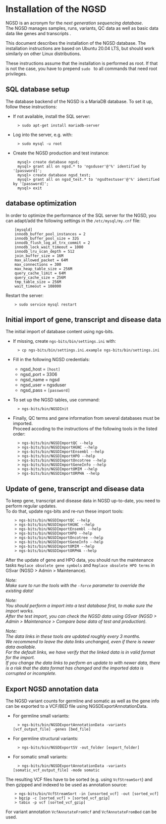 # Installation of the NGSD

NGSD is an acronym for the *next generation sequencing database*.  
The NGSD manages samples, runs, variants, QC data as well as basic data data like genes and transcripts .

This document describes the installation of the NGSD database.
The installation instructions are based on Ubuntu 20.04 LTS, but should work similarly on other Linux distributions.

These instructions assume that the installation is performed as root. If that is not the case, you have to prepend `sudo ` to all commands that need root privileges. 

## SQL database setup

The database backend of the NGSD is a MariaDB database. To set it up, follow these instructions:

* If not available, install the SQL server:

		> sudo apt-get install mariadb-server

* Log into the server, e.g. with:

		> sudo mysql -u root

* Create the NGSD production and test instance:

		mysql> create database ngsd;
		mysql> grant all on ngsd.* to 'ngsduser'@'%' identified by '[password]';
		mysql> create database ngsd_test;
		mysql> grant all on ngsd_test.* to 'ngsdtestuser'@'%' identified by '[password]';
		mysql> exit

## database optimization

In order to optimize the performance of the SQL server for the NGSD, you can adapt/add the following settings in the `/etc/mysql/my.cnf` file:

		[mysqld]
		innodb_buffer_pool_instances = 2
		innodb_buffer_pool_size = 32G
		innodb_flush_log_at_trx_commit = 2
		innodb_lock_wait_timeout = 1000
		innodb_lru_scan_depth = 512
		join_buffer_size = 16M
		max_allowed_packet = 64M
		max_connections = 300
		max_heap_table_size = 256M
		query_cache_limit = 64M
		query_cache_size = 256M
		tmp_table_size = 256M
		wait_timeout = 108000


Restart the server:

		> sudo service mysql restart

## Initial import of gene, transcript and disease data

The initial import of database content using ngs-bits.

* If missing, create `ngs-bits/bin/settings.ini` with:

		> cp ngs-bits/bin/settings.ini.example ngs-bits/bin/settings.ini

* Fill in the following NGSD credentials:
	* ngsd_host = `[host]`
	* ngsd_port = 3306
	* ngsd_name = ngsd
	* ngsd_user = ngsduser
	* ngsd_pass = `[password]`

* To set up the NGSD tables, use command:

		> ngs-bits/bin/NGSDInit

* Finally, QC terms and gene information from several databases must be imported.  
  Proceed accoding to the instructions of the following tools in the listed order:
	
		> ngs-bits/bin/NGSDImportQC --help
		> ngs-bits/bin/NGSDImportHGNC --help
		> ngs-bits/bin/NGSDImportEnsembl --help
		> ngs-bits/bin/NGSDImportHPO --help
		> ngs-bits/bin/NGSDImportOncotree --help
		> ngs-bits/bin/NGSDImportGeneInfo --help
		> ngs-bits/bin/NGSDImportOMIM --help
		> ngs-bits/bin/NGSDImportORPHA --help


## Update of gene, transcript and disease data

To keep gene, transcript and disease data in NGSD up-to-date, you need to perform regular updates.  
To do that, update ngs-bits and re-run these import tools:

		> ngs-bits/bin/NGSDImportQC --help
		> ngs-bits/bin/NGSDImportHGNC --help
		> ngs-bits/bin/NGSDImportEnsembl --help
		> ngs-bits/bin/NGSDImportHPO --help
		> ngs-bits/bin/NGSDImportOncotree --help
		> ngs-bits/bin/NGSDImportGeneInfo --help
		> ngs-bits/bin/NGSDImportOMIM --help
		> ngs-bits/bin/NGSDImportORPHA --help

After the update of gene and HPO data, you should run the maintenance tasks `Replace obsolete gene symbols` and `Replace obsolete HPO terms` in GSvar (NGSD > Admin > Maintenance).

*Note:  
Make sure to run the tools with the `-force` parameter to override the existing data!*

*Note:  
You should perform a import into a test database first, to make sure the import works.   
After the test import, you can check the NGSD data using GSvar (NGSD > Admin > Maintenance > Compare base data of test and production).*

*Note:  
The data links in these tools are updated roughly every 3 months.  
We recommend to leave the data links unchanged, even if there is newer data available.  
For the default links, we have verify that the linked data is in valid format for the import.  
If you change the data links to perform an update to with newer data, there is a risk that the data format has changed and the imported data is corrupted or incomplete.*

## Export NGSD annotation data

The NGSD variant counts for germline and somatic as well as the gene info can be exported to a VCF/BED file using NGSDExportAnnotationData. 

* For germline small variants:

		> ngs-bits/bin/NGSDExportAnnotationData -variants [vcf_output_file] -genes [bed_file]

* For germline structural variants:

		> ngs-bits/bin/NGSDExportSV -out_folder [export_folder]

* For somatic small variants:

		> ngs-bits/bin/NGSDExportAnnotationData -variants [somatic_vcf_output_file] -mode somatic
		
		
The resulting VCF files have to be sorted (e.g. using `VcfStreamSort`) and then gzipped and indexed to be used as annotation source:

		> ngs-bits/bin/VcfStreamSort -in [unsorted_vcf] -out [sorted_vcf]
		> bgzip -c [sorted_vcf] > [sorted_vcf_gzip]
		> tabix -p vcf [sorted_vcf_gzip]
		
For variant annotation `VcfAnnotateFromVcf` and `VcfAnnotateFromBed` can be used. 
